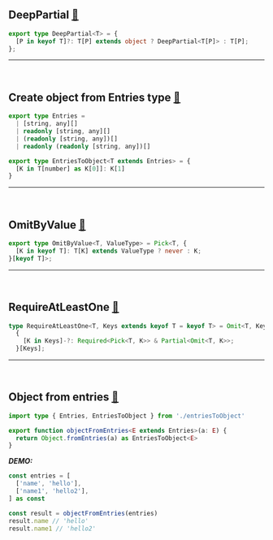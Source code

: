 ## DeepPartial [🔗](/snippets/typescript/DeepPartial.ts)

```ts
export type DeepPartial<T> = {
  [P in keyof T]?: T[P] extends object ? DeepPartial<T[P]> : T[P];
};
```

<hr /><br />

## Create object from Entries type [🔗](/snippets/typescript/EntriesToObject.ts)

```ts
export type Entries =
  | [string, any][]
  | readonly [string, any][]
  | (readonly [string, any])[]
  | readonly (readonly [string, any])[]

export type EntriesToObject<T extends Entries> = {
  [K in T[number] as K[0]]: K[1]
}
```

<hr /><br />

## OmitByValue [🔗](/snippets/typescript/OmitByValue.ts)

```ts
export type OmitByValue<T, ValueType> = Pick<T, {
  [K in keyof T]: T[K] extends ValueType ? never : K;
}[keyof T]>;
```

<hr /><br />

## RequireAtLeastOne [🔗](/snippets/typescript/RequireAtLeastOne.ts)

```ts
type RequireAtLeastOne<T, Keys extends keyof T = keyof T> = Omit<T, Keys> &
  {
    [K in Keys]-?: Required<Pick<T, K>> & Partial<Omit<T, K>>;
  }[Keys];
```

<hr /><br />

## Object from entries [🔗](/snippets/typescript/objectFromEntries.ts)

```ts
import type { Entries, EntriesToObject } from './entriesToObject'

export function objectFromEntries<E extends Entries>(a: E) {
  return Object.fromEntries(a) as EntriesToObject<E>
}
```

***DEMO:***

```ts
const entries = [
  ['name', 'hello'],
  ['name1', 'hello2'],
] as const

const result = objectFromEntries(entries)
result.name // 'hello'
result.name1 // 'hello2'
```
